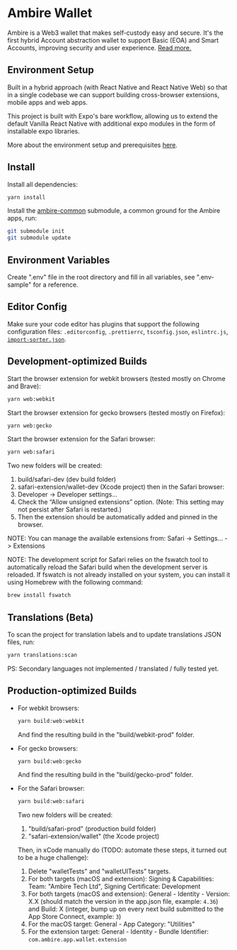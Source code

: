# Ambire Wallet

Ambire is a Web3 wallet that makes self-custody easy and secure. It's the first hybrid Account abstraction wallet to support Basic (EOA) and Smart Accounts, improving security and user experience. [Read more.](https://www.ambire.com/)

## Environment Setup

Built in a hybrid approach (with React Native and React Native Web) so that in a single codebase we can support building cross-browser extensions, mobile apps and web apps.

This project is built with Expo's bare workflow, allowing us to extend the default Vanilla React Native with additional expo modules in the form of installable expo libraries.

More about the environment setup and prerequisites [here](https://reactnative.dev/docs/environment-setup).

## Install

Install all dependencies:

```bash
yarn install
```

Install the [ambire-common](https://github.com/AmbireTech/ambire-common) submodule, a common ground for the Ambire apps, run:

```bash
git submodule init
git submodule update
```

## Environment Variables

Create ".env" file in the root directory and fill in all variables, see ".env-sample" for a reference.

## Editor Config

Make sure your code editor has plugins that support the following configuration files: `.editorconfig`, `.prettierrc`, `tsconfig.json`, `eslintrc.js`, [`import-sorter.json`](https://github.com/SoominHan/import-sorter).

## Development-optimized Builds

Start the browser extension for webkit browsers (tested mostly on Chrome and Brave):

```bash
yarn web:webkit
```

Start the browser extension for gecko browsers (tested mostly on Firefox):

```bash
yarn web:gecko
```

Start the browser extension for the Safari browser:

```bash
yarn web:safari
```

Two new folders will be created:

1. build/safari-dev (dev build folder)
1. safari-extension/wallet-dev (Xcode project)
   then in the Safari browser:
1. Developer -> Developer settings...
1. Check the “Allow unsigned extensions” option. (Note: This setting may not persist after Safari is restarted.)​
1. Then the extension should be automatically added and pinned in the browser.

NOTE: You can manage the available extensions from: Safari -> Settings... -> Extensions

NOTE: The development script for Safari relies on the fswatch tool to automatically reload the Safari build when the development server is reloaded. If fswatch is not already installed on your system, you can install it using Homebrew with the following command:

```bash
brew install fswatch
```

## Translations (Beta)

To scan the project for translation labels and to update translations JSON files, run:

```bash
yarn translations:scan
```

PS: Secondary languages not implemented / translated / fully tested yet.

## Production-optimized Builds

- For webkit browsers:

  ```bash
  yarn build:web:webkit
  ```

  And find the resulting build in the "build/webkit-prod" folder.

- For gecko browsers:

  ```bash
  yarn build:web:gecko
  ```

  And find the resulting build in the "build/gecko-prod" folder.

- For the Safari browser:

  ```bash
  yarn build:web:safari
  ```

  Two new folders will be created:

  1.  "build/safari-prod" (production build folder)
  1.  "safari-extension/wallet" (the Xcode project)

  Then, in xCode manually do (TODO: automate these steps, it turned out to be a huge challenge):

  1.  Delete "walletTests" and "walletUITests" targets.
  1.  For both targets (macOS and extension): Signing & Capabilities: Team: "Ambire Tech Ltd", Signing Certificate: Development
  1.  For both targets (macOS and extension): General - Identity - Version: X.X (should match the version in the app.json file, example: `4.36`) and Build: X (integer, bump up on every next build submitted to the App Store Connect, example: `3`)
  1.  For the macOS target: General - App Category: "Utilities"
  1.  For the extension target: General - Identity - Bundle Identifier: `com.ambire.app.wallet.extension`
